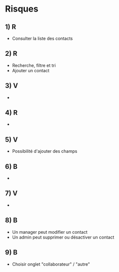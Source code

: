 # Risques

## 1) R

- Consulter la liste des contacts

## 2) R

- Recherche, filtre et tri
- Ajouter un contact

## 3) V

- 

## 4) R

- 

## 5) V

- Possibilité d'ajouter des champs

## 6) B

- 

## 7) V

- 

## 8) B

- Un manager peut modifier un contact
- Un admin peut supprimer ou désactiver un contact

## 9) B

- Choisir onglet "collaborateur" / "autre"